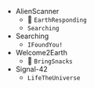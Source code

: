 - AlienScanner
  - 🥳 `EarthResponding`
  - `Searching`
- Searching
  - `IFoundYou!`
- Welcome2Earth
  - 🥳 `BringSnacks`
- Signal-42
  - `LifeTheUniverse`
